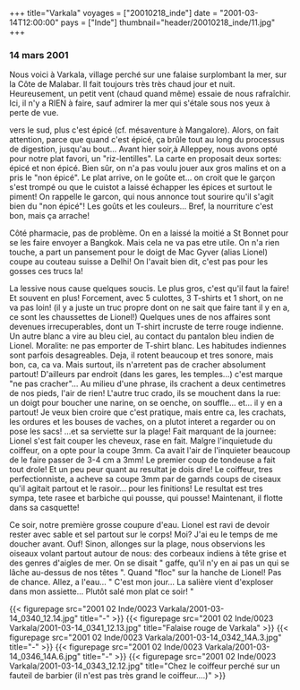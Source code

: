 +++
title="Varkala"
voyages = ["20010218_inde"]
date = "2001-03-14T12:00:00"
pays = ["Inde"]
thumbnail="header/20010218_inde/11.jpg"
+++
### 14 mars 2001

Nous voici à Varkala, village perché sur une falaise surplombant la mer, sur 
la Côte de Malabar. Il fait toujours très très chaud jour et nuit. Heureusement, 
un petit vent (chaud quand même) essaie de nous rafraîchir. Ici, il n'y a RIEN 
à faire, sauf admirer la mer qui s'étale sous nos yeux à perte de vue.

vers le sud, plus c'est épicé (cf. mésaventure à Mangalore). Alors, on fait 
attention, parce que quand c'est épicé, ça brûle tout au long du processus de 
digestion, jusqu'au bout... Avant hier soir,à Alleppey, nous avons opté pour 
notre plat favori, un "riz-lentilles". La carte en proposait deux sortes: épicé 
et non épicé. Bien sûr, on n'a pas voulu jouer aux gros malins et on a pris 
le "non épicé". Le plat arrive, on le goûte et... on croit que le garçon s'est 
trompé ou que le cuistot a laissé échapper les épices et surtout le piment! 
On rappelle le garcon, qui nous annonce tout sourire qu'il s'agit bien du "non 
épicé"! Les goûts et les couleurs... Bref, la nourriture c'est bon, mais ça 
arrache!

Côté pharmacie, pas de problème. On en a laissé la moitié a St Bonnet pour 
se les faire envoyer a Bangkok. Mais cela ne va pas etre utile. On n'a rien 
touche, a part un pansement pour le doigt de Mac Gyver (alias Lionel) coupe 
au couteau suisse a Delhi! On l'avait bien dit, c'est pas pour les gosses ces 
trucs la!

La lessive nous cause quelques soucis. Le plus gros, c'est qu'il faut la faire! 
Et souvent en plus! Forcement, avec 5 culottes, 3 T-shirts et 1 short, on ne 
va pas loin! (il y a juste un truc propre dont on ne sait que faire tant il 
y en a, ce sont les chaussettes de Lionel!) Quelques unes de nos affaires sont 
devenues irrecuperables, dont un T-shirt incruste de terre rouge indienne. Un 
autre blanc a vire au bleu ciel, au contact du pantalon bleu indien de Lionel. 
Moralite: ne pas emporter de T-shirt blanc. Les habitudes indiennes sont parfois 
desagreables. Deja, il rotent beaucoup et tres sonore, mais bon, ca, ca va. 
Mais surtout, ils n'arretent pas de cracher absolument partout! D'ailleurs par 
endroit (dans les gares, les temples...) c'est marque "ne pas cracher"... Au 
milieu d'une phrase, ils crachent a deux centimetres de nos pieds, l'air de 
rien! L'autre truc crado, ils se mouchent dans la rue: un doigt pour boucher 
une narine, on se oenche, on souffle... et... il y en a partout! Je veux bien 
croire que c'est pratique, mais entre ca, les crachats, les ordures et les bouses 
de vaches, on a plutot interet a regarder ou on pose les sacs! ...et sa serviette 
sur la plage! Fait marquant de la journee: Lionel s'est fait couper les cheveux, 
rase en fait. Malgre l'inquietude du coiffeur, on a opte pour la coupe 3mm. 
Ca avait l'air de l'inquieter beaucoup de le faire passer de 3-4 cm a 3mm! Le 
premier coup de tondeuse a fait tout drole! Et un peu peur quant au resultat 
je dois dire! Le coiffeur, tres perfectionniste, a acheve sa coupe 3mm par de 
garnds coups de ciseaux qu'il agitait partout et le rasoir... pour les finitions! 
Le resultat est tres sympa, tete rasee et barbiche qui pousse, qui pousse! Maintenant, 
il flotte dans sa casquette! 

Ce soir, notre première grosse coupure d'eau. Lionel est ravi de devoir rester 
avec sable et sel partout sur le corps! Moi? J'ai eu le temps de me doucher 
avant. Ouf! Sinon, allonges sur la plage, nous observions les oiseaux volant 
partout autour de nous: des corbeaux indiens à tête grise et des genres d'aigles 
de mer. On se disait " gaffe, qu'il n'y en ai pas un qui se lâche au-dessus 
de nos têtes ". Quand "floc" sur la hanche de Lionel! Pas de chance. Allez, 
a l'eau... " C'est mon jour... La salière vient d'exploser dans mon assiette... 
Plutôt salé mon plat ce soir! "


<div id="TOTO">{{< figurepage src="2001 02 Inde/0023 Varkala/2001-03-14_0340_12.14.jpg" title="-"  >}}
{{< figurepage src="2001 02 Inde/0023 Varkala/2001-03-14_0341_12.13.jpg" title="Falaise rouge de Varkala"  >}}
{{< figurepage src="2001 02 Inde/0023 Varkala/2001-03-14_0342_14A.3.jpg" title="-"  >}}
{{< figurepage src="2001 02 Inde/0023 Varkala/2001-03-14_0346_14A.6.jpg" title="-"  >}}
{{< figurepage src="2001 02 Inde/0023 Varkala/2001-03-14_0343_12.12.jpg" title="Chez le coiffeur perché sur un fauteil de barbier (il n'est pas très grand le coiffeur....)"  >}}
</DIV>

